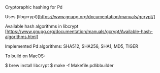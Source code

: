 Cryptoraphic hashing for Pd

Uses (libgcrypt)[https://www.gnupg.org/documentation/manuals/gcrypt/]

Available hash algorithms in libcrypt [https://www.gnupg.org/documentation/manuals/gcrypt/Available-hash-algorithms.html]

Implemented Pd algorithms: SHA512, SHA256, SHA1, MD5, TIGER

To build on MacOS:

$ brew install libcrypt
$ make -f Makefile.pdlibbuilder